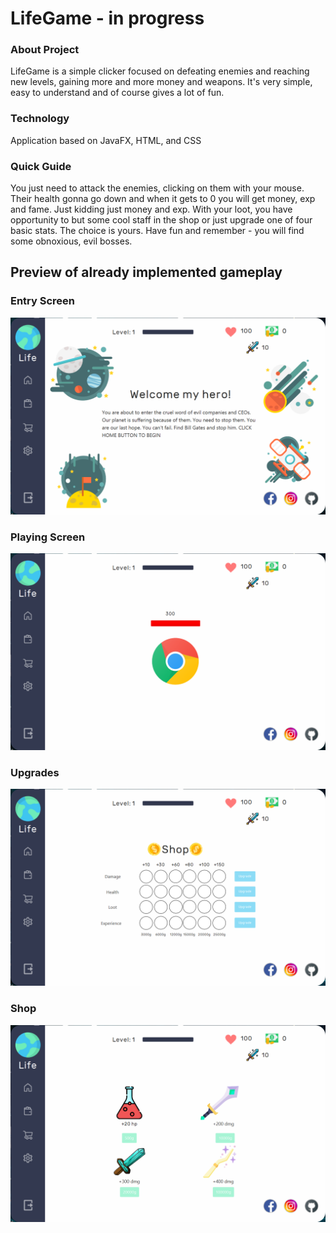 # LifeGame - in progress

### About Project
LifeGame is a simple clicker focused on defeating enemies and reaching
new levels, gaining more and more money and weapons. It's very simple, easy
to understand and of course gives a lot of fun.

### Technology 
Application based on JavaFX, HTML, and CSS

### Quick Guide
You just need to attack the enemies, clicking on them with your mouse. Their health gonna go down and when it gets to
0 you will get money, exp and fame. Just kidding just money and exp. With your loot, you have opportunity to but some cool
staff in the shop or just upgrade one of four basic stats. The choice is yours. Have fun and remember - you will find some obnoxious,
evil bosses.

## Preview of already implemented gameplay

### Entry Screen

![Alt text](src/img/fot1.png?raw=true "Optional Title")

### Playing Screen

![Alt text](src/img/fot2.png?raw=true "Optional Title")


### Upgrades

![Alt text](src/img/fot3.png?raw=true "Optional Title")


### Shop

![Alt text](src/img/fot4.png?raw=true "Optional Title")

